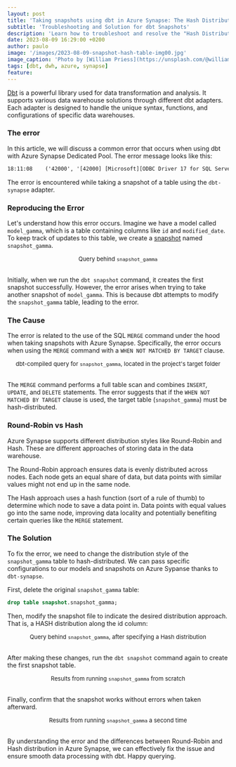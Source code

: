 ```yaml
---
layout: post
title: 'Taking snapshots using dbt in Azure Synapse: The Hash Distribution Issue'
subtitle: 'Troubleshooting and Solution for dbt Snapshots'
description: 'Learn how to troubleshoot and resolve the "Hash Distributed Table" error when taking snapshots using dbt in Azure Synapse Dedicated Pool'
date: 2023-08-09 16:29:00 +0200
author: paulo
image: '/images/2023-08-09-snapshot-hash-table-img00.jpg'
image_caption: 'Photo by [William Priess](https://unsplash.com/@william_priess?utm_source=unsplash&utm_medium=referral&utm_content=creditCopyText) on [Unsplash](https://unsplash.com/photos/1jyHQxBAE7A?utm_source=unsplash&utm_medium=referral&utm_content=creditCopyText)'
tags: [dbt, dwh, azure, synapse]
feature:
---    
```


<!---
Photo by <a href="https://unsplash.com/@william_priess?utm_source=unsplash&utm_medium=referral&utm_content=creditCopyText">William Priess</a> on <a href="https://unsplash.com/photos/1jyHQxBAE7A?utm_source=unsplash&utm_medium=referral&utm_content=creditCopyText">Unsplash</a>
--->


[Dbt](https://www.getdbt.com/) is a powerful library used for data transformation and analysis. It supports various data warehouse solutions through different dbt adapters. Each adapter is designed to handle the unique syntax, functions, and configurations of specific data warehouses.

### The error

In this article, we will discuss a common error that occurs when using dbt with Azure Synapse Dedicated Pool. The error message looks like this:


```txt
18:11:08    ('42000', '[42000] [Microsoft][ODBC Driver 17 for SQL Server][SQL Server]Merge statements with a WHEN NOT MATCHED [BY TARGET] clause must target a hash distributed table.
```

The error is encountered while taking a snapshot of a table using the `dbt-synapse` adapter.

### Reproducing the Error

Let's understand how this error occurs. Imagine we have a model called `model_gamma`, which is a table containing columns like `id` and `modified_date`. To keep track of updates to this table, we create a [snapshot](https://docs.getdbt.com/docs/build/snapshots) named `snapshot_gamma`.

<script src="https://gist.github.com/moralescastillo/9996e7b74707961d053221a73ed99fb5.js"></script>
<font size="-1"><center><span> Query behind <code>snapshot_gamma</code> </span></center></font>
<br>

<!---
https://gist.github.com/9996e7b74707961d053221a73ed99fb5.git
-->

Initially, when we run the `dbt snapshot` command, it creates the first snapshot successfully. However, the error arises when trying to take another snapshot of `model_gamma`. This is because dbt attempts to modify the `snapshot_gamma` table, leading to the error.

### The Cause

The error is related to the use of the SQL `MERGE` command under the hood when taking snapshots with Azure Synapse. Specifically, the error occurs when using the `MERGE` command with a `WHEN NOT MATCHED BY TARGET` clause.

<script src="https://gist.github.com/moralescastillo/45cef0aaa5941855ab238c8d266c6cec.js"></script>
<font size="-1"><center><span> dbt-compiled query for <code>snapshot_gamma</code>, located in the project's target folder </span></center></font>
<br>

<!---
https://gist.github.com/45cef0aaa5941855ab238c8d266c6cec.git
-->

The `MERGE` command performs a full table scan and combines `INSERT`, `UPDATE`, and `DELETE` statements. The error suggests that if the `WHEN NOT MATCHED BY TARGET` clause is used, the target table (`snapshot_gamma`) must be hash-distributed.


### Round-Robin vs Hash 

Azure Synapse supports different distribution styles like Round-Robin and Hash. These are different approaches of storing data in the data warehouse.

The Round-Robin approach ensures data is evenly distributed across nodes. Each node gets an equal share of data, but data points with similar values might not end up in the same node.

The Hash approach uses a hash function (sort of a rule of thumb) to determine which node to save a data point in. Data points with equal values go into the same node, improving data locality and potentially benefiting certain queries like the `MERGE` statement.

### The Solution

To fix the error, we need to change the distribution style of the `snapshot_gamma` table to hash-distributed. We can pass specific configurations to our models and snapshots on Azure Sypanse thanks to `dbt-synapse`.

First, delete the original `snapshot_gamma` table:

```sql
drop table snapshot.snapshot_gamma;
```

Then, modify the snapshot file to indicate the desired distribution approach. That is, a HASH distribution along the id column:
 
<script src="https://gist.github.com/moralescastillo/6c26b07117df9eeb9ac87cc607a6096c.js"></script>
<font size="-1"><center><span> Query behind <code>snapshot_gamma</code>, after specifying a Hash distribution </span></center></font>
<br>

<!---
https://gist.github.com/6c26b07117df9eeb9ac87cc607a6096c.git
--->

After making these changes, run the `dbt snapshot` command again to create the first snapshot table. 

<script src="https://gist.github.com/moralescastillo/4aa2d530cc4bec43d6d11f8e20525d9a.js"></script>
<font size="-1"><center><span> Results from running <code>snapshot_gamma</code> from scratch</span></center></font>
<br>
<!---
https://gist.github.com/4aa2d530cc4bec43d6d11f8e20525d9a.git
--->
 
Finally, confirm that the snapshot works without errors when taken afterward.

<script src="https://gist.github.com/moralescastillo/ce858e47d0953dacae0ad4573f8336e6.js"></script>
<font size="-1"><center><span> Results from running <code>snapshot_gamma</code> a second time</span></center></font>
<br>
<!---
https://gist.github.com/ce858e47d0953dacae0ad4573f8336e6.git
--->

By understanding the error and the differences between Round-Robin and Hash distribution in Azure Synapse, we can effectively fix the issue and ensure smooth data processing with dbt. Happy querying.